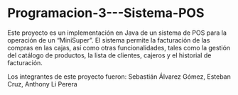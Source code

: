 # Programacion-3---Sistema-POS
Este proyecto es un implementación en Java de un sistema de POS  para la operación de un “MiniSuper”. El sistema permite la facturación de las compras en las cajas, así como otras funcionalidades, tales como la gestión del catálogo de productos, la lista de clientes, cajeros y el historial de facturación.

Los integrantes de este proyecto fueron: 
Sebastián Álvarez Gómez,
Esteban Cruz,
Anthony Li Perera

